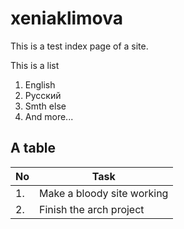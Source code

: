 xeniaklimova
==============


This is a test index page of a site.

This is a list

1. English
2. Русский
2. Smth else
2. And more...

A table
--------


No  |  Task
----|----------------
1.  | Make a bloody site working
2.  | Finish the arch project
